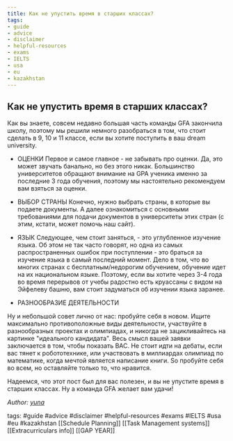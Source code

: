 ```yaml
---
title: Как не упустить время в старших классах?
tags:
- guide
- advice
- disclaimer
- helpful-resources
- exams
- IELTS
- usa
- eu
- kazakhstan
---
```

## Как не упустить время в старших классах?

Как вы знаете, совсем недавно большая часть команды GFA закончила школу, поэтому мы решили немного разобраться в том, что стоит сделать в 9, 10 и 11 классе, если вы хотите поступить в ваш dream university.


- ОЦЕНКИ
Первое и самое главное - не забывать про оценки. 
Да, это может звучать банально, но без этого никак. Большинство университетов обращают внимание на GPA ученика именно за последние 3 года обучения, поэтому мы настоятельно рекомендуем вам взяться за оценки.


- ВЫБОР СТРАНЫ 
Конечно, нужно выбрать страны, в которые вы подаете документы.
А далее ознакомиться с основными требованиями для подачи документов в университеты этих стран (с этим, кстати, может помочь наш сайт).


- ЯЗЫК 
Следующее, чем стоит заняться, - это углубленное изучение языка. 
Об этом не так часто говорят, но одна из самых распространенных ошибок при поступлении - это браться за изучение языка в самый последний момент.
Дело в том, что во многих странах с бесплатным/недорогим обучением, обучение идет на их национальном языке. Поэтому, если вы хотите через 3-4 года во время перерывов от учебы радостно есть круассаны с видом на Эйфелеву башню, вам стоит задуматься об изучении языка заранее.


- РАЗНООБРАЗИЕ ДЕЯТЕЛЬНОСТИ 

Ну и небольшой совет лично от нас: пробуйте себя в новом.
Ищите максимально противоположные виды деятельности, участвуйте в разнообразных проектах и олимпиадах, и никогда не зацикливайтесь на картинке "идеального кандидата". Весь смысл вашей заявки заключается в том, чтобы показать ВАС. Не стоит идти на дебаты, если вас тянет к робототехнике, или участвовать в миллиардах олимпиад по математике, когда мечтой является написание книги. 
So пробуйте себя во всем, но 
оставляйте только то, что нравится.

Надеемся, что этот пост был для вас полезен, и вы не упустите время в старших классах. Ну а команда GFA желает вам удачи!


*Author: [yuna](https://t.me/auilt)*  

tags:
#guide
#advice
#disclaimer 
#helpful-resources
#exams
#IELTS 
#usa
#eu
#kazakhstan 
[[Schedule Planning]]
[[Task Management systems]]
[[Extracurriculars info]]
[[GAP YEAR]]
